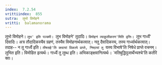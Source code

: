 ```yaml
---
index:  7.2.54
vrittiindex:  855
sutra:  लुभो विमोहने
vritti:  balamanorama 
---
```


लुभो विमोहने। `लुभ' इति पञ्चमी। `लुभ विमोहने' तुदादिः। `विमोहनं व्याकुलीकरण'मिति वृत्तिः। `लुभ गार्ध्ये' दिवादिः। अत्र तौदादिकस्यैव ग्रहणं, तस्यैव विमोहनार्थकत्वात्। नतु दैवादिकस्य, तस्य गार्ध्यार्थकत्वात्। तदाह-- न तु गार्ध्ये इति। `तीषसहे'ति क्त्वायां विकल्पे प्राप्ते, निष्ठायां तु `यस्य विभाषे'ति निषेधे प्राप्ते वचनम्। लुभित इति। विमोहित इत्यर्थः। गार्ध्ये तु लुब्ध इति। अभिकाङ्क्षवानित्यर्थः। `मतिबुद्धिपूजार्थेभ्यश्चे'ति कर्तरि क्तः। 

